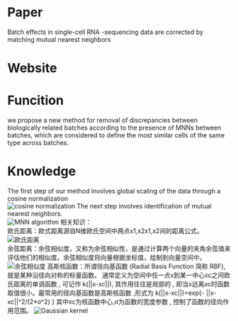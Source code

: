 # **Paper**  
Batch effects in single-cell RNA -sequencing data are corrected by matching mutual nearest neighbors
# **Website**  

# **Funcition**  
we propose a new method for removal of discrepancies between biologically related batches according to the presence of MNNs between batches, which are considered to define the most similar
cells of the same type across batches.

# **Knowledge**   
The first step of our method involves global scaling of the data through a cosine normalization  
![cosine normalization](https://github.com/Rickyzhang1990/during_work/blob/master/paper_and_Algorithm/image/cosine_normalization.png)
The next step involves identification of mutual nearest neighbors.  
![MNN algorithm](https://github.com/Rickyzhang1990/during_work/blob/master/paper_and_Algorithm/image/MNN_algorithm.png)
相关知识：  
欧氏距离：欧式距离源自N维欧氏空间中两点x1,x2x1​,x2​间的距离公式。  
![欧氏距离](https://github.com/Rickyzhang1990/during_work/blob/master/paper_and_Algorithm/image/欧氏距离.png)  
余弦距离：余弦相似度，又称为余弦相似性，是通过计算两个向量的夹角余弦值来评估他们的相似度。余弦相似度将向量根据坐标值，绘制到向量空间中。  
![余弦相似度](https://github.com/Rickyzhang1990/during_work/blob/master/paper_and_Algorithm/image/余弦相似度.png)
高斯核函数：所谓径向基函数 (Radial Basis Function 简称 RBF), 就是某种沿径向对称的标量函数。 通常定义为空间中任一点x到某一中心xc之间欧氏距离的单调函数 , 可记作 k(||x-xc||), 其作用往往是局部的 , 即当x远离xc时函数取值很小。最常用的径向基函数是高斯核函数 ,形式为 k(||x-xc||)=exp{- ||x-xc||^2/(2*σ^2) } 其中xc为核函数中心,σ为函数的宽度参数 , 控制了函数的径向作用范围。
![Gaussian kernel](https://github.com/Rickyzhang1990/during_work/blob/master/paper_and_Algorithm/image/Gaussian_kernel.png)